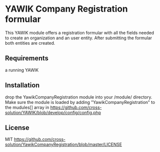 YAWIK Company Registration formular
===================================

This YAWIK module offers a registration formular with all the fields needed to
create an organization and an user entity. After submitting the formular both
entities are created.

Requirements
------------

a running YAWIK

Installation
------------

drop the YawikCompanyRegistration module into your <YAWIK>/module/ directory. 
Make sure the module is loaded by adding "YawikCompanyRegistration" to the mudules[] 
array in https://github.com/cross-solution/YAWIK/blob/develop/config/config.php


License
-------

MIT https://github.com/cross-solution/YawikCompanyRegistration/blob/master/LICENSE